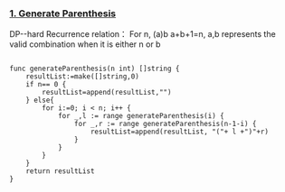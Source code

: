 ### [1. Generate Parenthesis](https://leetcode.com/problems/generate-parentheses/)

DP--hard
Recurrence relation：
For n, (a)b a+b+1=n, a,b represents the valid combination when it is either n or b
```

func generateParenthesis(n int) []string {
    resultList:=make([]string,0)
    if n== 0 {
        resultList=append(resultList,"")
    } else{
        for i:=0; i < n; i++ {
            for _,l := range generateParenthesis(i) {
                for _,r := range generateParenthesis(n-1-i) {
                    resultList=append(resultList, "("+ l +")"+r)
                }
            }
        }
    }
    return resultList
}

```
